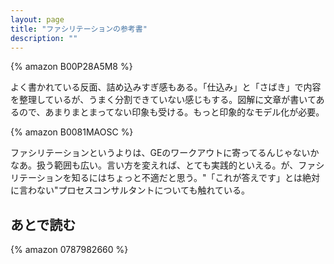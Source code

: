 ```yaml
---
layout: page
title: "ファシリテーションの参考書"
description: ""
---
```


{% amazon B00P28A5M8 %}

よく書かれている反面、詰め込みすぎ感もある。「仕込み」と「さばき」で内容を整理しているが、うまく分割できていない感じもする。図解に文章が書いてあるので、あまりまとまってない印象も受ける。もっと印象的なモデル化が必要。

{% amazon B0081MAOSC %}

ファシリテーションというよりは、GEのワークアウトに寄ってるんじゃないかなあ。扱う範囲も広い。言い方を変えれば、とても実践的といえる。が、ファシリテーションを知るにはちょっと不適だと思う。"「これが答えです」とは絶対に言わない"プロセスコンサルタントについても触れている。

<!--

紙にかかせてから意見

質問力的な？

コンサルティングの極意―論理や分析を超える「１０の力」

ザ・ファシリテーター 森 時彦 353p_4478360715

ファシリテーターの道具箱 森 時彦／ファシリテーターの道具研究会 143p_4478003963
ファシリテーター型リーダーの時代 フラン リース 294p_4833417413

看護管理 2014年1月号 特集／対話が現場を変える！ ファシリテーター型リーダーシップ  p_B00HEYVVNA

オープン・スペース・テクノロジー 〜5人から1000人が輪になって考えるファシリテーション〜 ハリソン オーエン 224p_4990329813

ファシリテーション・グラフィック-議論を「見える化」する技法 （ファシリテーション・スキルズ） 堀 公俊 221p_4532312884

ファシリテーション革命 （岩波アクティブ新書） 中野 民夫 198p_4007000697

要求開発ワークショップの進め方 ユーザー要求を引き出すファシリテーション エレン・ゴッテスディーナー 346p_4822283232

リーダーのための！　ファシリテーションスキル

-->


## あとで読む

{% amazon 0787982660 %}
